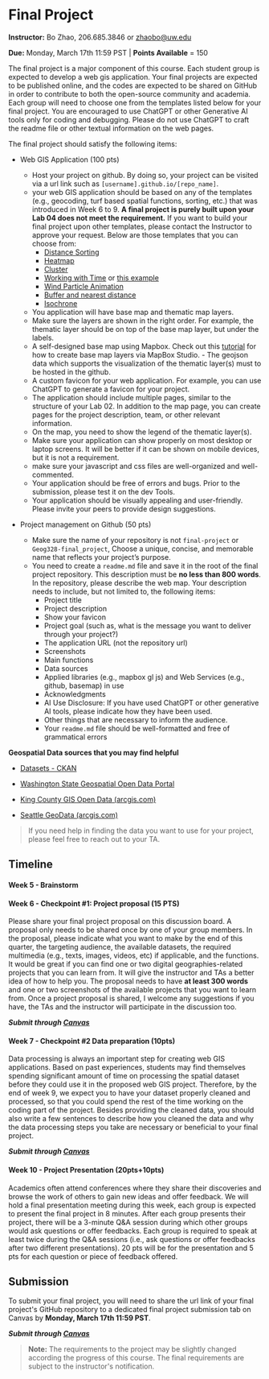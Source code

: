 # Final Project

**Instructor:** Bo Zhao, 206.685.3846 or zhaobo@uw.edu

**Due:** Monday, March 17th 11:59 PST | **Points Available** = 150

The final project is a major component of this course. Each student group is expected to develop a web gis application. Your final projects are expected to be published online, and the codes are expected to be shared on GitHub in order to contribute to both the open-source community and academia. Each group will need to choose one from the templates listed below for your final project. You are encouraged to use ChatGPT or other Generative AI tools only for coding and debugging. Please do not use ChatGPT to craft the readme file or other textual information on the web pages.

The final project should satisfy the following items:

- Web GIS Application (100 pts)
  - Host your project on github. By doing so, your project can be visited via a url link such as `[username].github.io/[repo_name]`.
  - your web GIS application should be based on any of the templates (e.g., geocoding, turf based spatial functions, sorting, etc.) that was introduced in Week 6 to 9. **A final project is purely built upon your Lab 04 does not meet the requirement.** If you want to build your final project upon other templates, please contact the Instructor to approve your request. Below are those templates that you can choose from:
    - [Distance Sorting](https://docs.mapbox.com/help/tutorials/geocode-and-sort-stores/)
    - [Heatmap](https://docs.mapbox.com/mapbox-gl-js/example/heatmap-layer/)
    - [Cluster](https://docs.mapbox.com/mapbox-gl-js/example/cluster-html/)
    - [Working with Time](https://docs.mapbox.com/mapbox-gl-js/example/timeline-animation/) or [this example](https://docs.mapbox.com/help/tutorials/show-changes-over-time/)
    - [Wind Particle Animation](https://docs.mapbox.com/mapbox-gl-js/example/raster-particle-layer/)
    - [Buffer and nearest distance](https://docs.mapbox.com/help/tutorials/analysis-with-turf/)
    - [Isochrone](https://docs.mapbox.com/help/tutorials/get-started-isochrone-api/)
  - You application will have base map and thematic map layers.
  - Make sure the layers are shown in the right order. For example, the thematic layer should be on top of the base map layer, but under the labels.
  - A self-designed base map using Mapbox. Check out this [tutorial](https://docs.mapbox.com/help/tutorials/create-a-custom-style/) for how to create base map layers via MapBox Studio.  - The geojson data which supports the visualization of the thematic layer(s) must to be hosted in the github.
  - A custom favicon for your web application. For example, you can use ChatGPT to generate a favicon for your project.
  - The application should include multiple pages, similar to the structure of your Lab 02. In addition to the map page, you can create pages for the project description, team, or other relevant information.
  - On the map, you need to show the legend of the thematic layer(s).
  - Make sure your application can show properly on most desktop or laptop screens. It will be better if it can be shown on mobile devices, but it is not a requirement.
  - make sure your javascript and css files are well-organized and well-commented.
  - Your application should be free of errors and bugs. Prior to the submission, please test it on the dev Tools.
  - Your application should be visually appealing and user-friendly. Please invite your peers to provide design suggestions.

- Project management on Github  (50 pts)
    - Make sure the name of your repository is not `final-project` or `Geog328-final_project`, Choose a unique, concise, and memorable name that reflects your project’s purpose.
    - You need to create a `readme.md` file and save it in the root of the final project repository. This description must be **no less than 800 words**. In the repository, please describe the web map. Your description needs to include, but not limited to, the following items: 
      - Project title 
      - Project description 
      - Show your favicon
      - Project goal (such as, what is the message you want to deliver through your project?)
      - The application URL (not the repository url) 
      - Screenshots 
      - Main functions 
      - Data sources
      - Applied libraries (e.g., mapbox gl js) and Web Services (e.g., github, basemap) in use 
      - Acknowledgments
      - AI Use Disclosure: If you have used ChatGPT or other generative AI tools, please indicate how they have been used.
      - Other things that are necessary to inform the audience.
      - Your `readme.md` file should be well-formatted and free of grammatical errors 

**Geospatial Data sources that you may find helpful**

- [Datasets - CKAN](https://catalog.data.gov/dataset)

- [Washington State Geospatial Open Data Portal](https://geo.wa.gov/)

- [King County GIS Open Data (arcgis.com)](https://gis-kingcounty.opendata.arcgis.com/)

- [Seattle GeoData (arcgis.com)](https://data-seattlecitygis.opendata.arcgis.com/)

> If you need help in finding the data you want to use for your project, please feel free to reach out to your TA.



## Timeline

#### Week 5 - Brainstorm

#### Week 6 - Checkpoint #1: Project proposal (15 PTS)

Please share your final project proposal on this discussion board. A proposal only needs to be shared once by one of your group members. In the proposal, please indicate what you want to make by the end of this quarter, the targeting audience, the available datasets, the required multimedia (e.g., texts, images, videos, etc) if applicable, and the functions. It would be great if you can find one or two digital geographies-related projects that you can learn from. It will give the instructor and TAs a better idea of how to help you. The proposal needs to have **at least 300 words** and one or two screenshots of the available projects that you want to learn from. Once a project proposal is shared, I welcome any suggestions if you have, the TAs and the instructor will participate in the discussion too.

***Submit through [Canvas](https://canvas.uw.edu/courses/1782876/discussion_topics/9431535)***

#### Week 7 - Checkpoint #2 Data preparation (10pts)

Data processing is always an important step for creating web GIS applications. Based on past experiences, students may find themselves spending significant amount of time on processing the spatial dataset before they could use it in the proposed web GIS project. Therefore, by the end of week 9, we expect you to have your dataset properly cleaned and processed, so that you could spend the rest of the time working on the coding part of the project. Besides providing the cleaned data, you should also write a few sentences to describe how you cleaned the data and why the data processing steps you take are necessary or beneficial to your final project.

***Submit through [Canvas](https://canvas.uw.edu/courses/1782876/discussion_topics/9431536)***

#### Week 10 - Project Presentation (20pts+10pts)

Academics often attend conferences where they share their discoveries and browse the work of others to gain new ideas and offer feedback. We will hold a final presentation meeting during this week, each group is expected to present the final project in 8 minutes. After each group presents their project, there will be a 3-minute Q&A session during which other groups would ask questions or offer feedbacks. Each group is required to speak at least twice during the Q&A sessions (i.e., ask questions or offer feedbacks after two different presentations). 20 pts will be for the presentation and 5 pts for each question or piece of feedback offered.

## Submission

To submit your final project, you will need to share the url link of your final project's GitHub repository to a dedicated final project submission tab on Canvas by **Monday, March 17th 11:59 PST**.

***Submit through [Canvas](https://canvas.uw.edu/courses/1782876/assignments/10030509)***

>  **Note:** The requirements to the project may be slightly changed according the progress of this course. The final requirements are subject to the instructor's notification.
